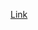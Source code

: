[Link](https://docs.google.com/document/d/e/2PACX-1vT88CgpmM8ByhXHsxEms83h109G0SMILq1VgdXH-Q_uc3nhU5yW_S8yOuHLOenLQw/pub?embedded=true)